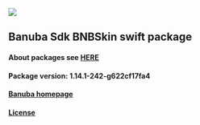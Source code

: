 [![](https://www.banuba.com/hubfs/Banuba_November2018/Images/Banuba%20SDK.png)](https://docs.banuba.com/face-ar-sdk-v1/ios/ios_overview)

## Banuba Sdk BNBSkin swift package

#### About packages see [HERE](https://docs.banuba.com/face-ar-sdk-v1/ios/ios_packages)

#### Package version: **1.14.1-242-g622cf17fa4**

#### **[Banuba homepage](https://banuba.com)**

#### **[License](https://www.banuba.com/terms)**
